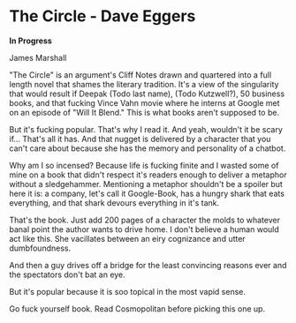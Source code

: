 # The Circle - Dave Eggers

__In Progress__

James Marshall 

"The Circle" is an argument's Cliff Notes drawn and quartered into a full length novel that shames the literary tradition. It's a view of the singularity that would result if Deepak (Todo last name), (Todo Kutzwell?), 50 business books, and that fucking Vince Vahn movie where he interns at Google met on an episode of "Will It Blend." This is what books aren't supposed to be.

But it's fucking popular. That's why I read it. And yeah, wouldn't it be scary if... That's all it has. And that nugget is delivered by a character that you can't care about because she has the memory and personality of a chatbot.

Why am I so incensed? Because life is fucking finite and I wasted some of mine on a book that didn't respect it's readers enough to deliver a metaphor without a sledgehammer. Mentioning a metaphor shouldn't be a spoiler but here it is: a company, let's call it Google-Book, has a hungry shark that eats everything, and that shark devours everything in it's tank.

That's the book. Just add 200 pages of a character the molds to whatever banal point the author wants to drive home. I don't believe a human would act like this. She vacillates between an eiry cognizance and utter dumbfoundness.

And then a guy drives off a bridge for the least convincing reasons ever and the spectators don't bat an eye.

But it's popular because it is soo topical in the most vapid sense.

Go fuck yourself book. Read Cosmopolitan before picking this one up.

